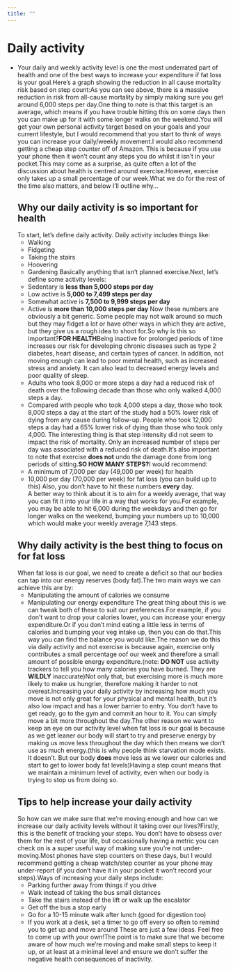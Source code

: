 ```yaml
---
title: ""
---
```


# **Daily activity**

- Your daily and weekly activity level is one the most underrated part of health and one of the best ways to increase your expenditure if fat loss is your goal.Here’s a graph showing the reduction in all cause mortality risk based on step count\:As you can see above, there is a massive reduction in risk from all-cause mortality by simply making sure you get around 6,000 steps per day.One thing to note is that this target is an average, which means if you have trouble hitting this on some days then you can make up for it with some longer walks on the weekend.You will get your own personal activity target based on your goals and your current lifestyle, but I would recommend that you start to think of ways you can increase your daily/weekly movement.I would also recommend getting a cheap step counter off of Amazon. This is because if you use your phone then it won’t count any steps you do whilst it isn’t in your pocket.This may come as a surprise, as quite often a lot of the discussion about health is centred around exercise.However, exercise only takes up a small percentage of our week.What we do for the rest of the time also matters, and below I’ll outline why…
  ## **Why our daily activity is so important for health**
  To start, let’s define daily activity. Daily activity includes things like:
  - Walking
  - Fidgeting
  - Taking the stairs
  - Hoovering
  - Gardening
    Basically anything that isn’t planned exercise.Next, let’s define some activity levels:
  - Sedentary is **less than 5,000 steps per day**
  - Low active is **5,000 to 7,499 steps per day**
  - Somewhat active is **7,500 to 9,999 steps per day**
  - Active is **more than** **10,000 steps per day**
    Now these numbers are obviously a bit generic. Some people may not walk around so much but they may fidget a lot or have other ways in which they are active, but they give us a rough idea to shoot for.So why is this so important?**FOR HEALTH**Being inactive for prolonged periods of time increases our risk for developing chronic diseases such as type 2 diabetes, heart disease, and certain types of cancer. In addition, not moving enough can lead to poor mental health, such as increased stress and anxiety. It can also lead to decreased energy levels and poor quality of sleep.
  - Adults who took 8,000 or more steps a day had a reduced risk of death over the following decade than those who only walked 4,000 steps a day.
  - Compared with people who took 4,000 steps a day, those who took 8,000 steps a day at the start of the study had a 50% lower risk of dying from any cause during follow-up. People who took 12,000 steps a day had a 65% lower risk of dying than those who took only 4,000.
    The interesting thing is that step intensity did not seem to impact the risk of mortality. Only an increased number of steps per day was associated with a reduced risk of death.It’s also important to note that exercise **does not** undo the damage done from long periods of sitting.**SO HOW MANY STEPS?**&#x49; would recommend:
  - A minimum of 7,000 per day (49,000 per week) for health
  - 10,000 per day (70,000 per week) for fat loss (you can build up to this)
    Also, you don’t have to hit these numbers **every** day. A better way to think about it is to aim for a weekly average, that way you can fit it into your life in a way that works for you.For example, you may be able to hit 6,000 during the weekdays and then go for longer walks on the weekend, bumping your numbers up to 10,000 which would make your weekly average 7,143 steps.
  ## **Why daily activity is the best thing to focus on for fat loss**
  When fat loss is our goal, we need to create a deficit so that our bodies can tap into our energy reserves (body fat).The two main ways we can achieve this are by:
  - Manipulating the amount of calories we consume
  - Manipulating our energy expenditure
    The great thing about this is we can tweak both of these to suit our preferences.For example, if you don’t want to drop your calories lower, you can increase your energy expenditure.Or if you don’t mind eating a little less in terms of calories and bumping your veg intake up, then you can do that.This way you can find the balance you would like.The reason we do this via daily activity and not exercise is because again, exercise only contributes a small percentage oof our week and therefore a small amount of possible energy expenditure.(note: **DO NOT** use activity trackers to tell you how many calories you have burned. They are **WILDLY** inaccurate)Not only that, but exercising more is much more likely to make us hungrier, therefore making it harder to not overeat.Increasing your daily activity by increasing how much you move is not only great for your physical and mental health, but it’s also low impact and has a lower barrier to entry. You don’t have to get ready, go to the gym and commit an hour to it. You can simply move a bit more throughout the day.The other reason we want to keep an eye on our activity level when fat loss is our goal is because as we get leaner our body will start to try and preserve energy by making us move less throughout the day which then means we don’t use as much energy.(this is why people think starvation mode exists. It doesn’t. But our body **does** move less as we lower our calories and start to get to lower body fat levels)Having a step count means that we maintain a minimum level of activity, even when our body is trying to stop us from doing so.
  ## **Tips to help increase your daily activity**
  So how can we make sure that we’re moving enough and how can we increase our daily activity levels without it taking over our lives?Firstly, this is the benefit of tracking your steps. You don’t have to obsess over them for the rest of your life, but occasionally having a metric you can check on is a super useful way of making sure you’re not under-moving.Most phones have step counters on these days, but I would recommend getting a cheap watch/step counter as your phone may under-report (if you don’t have it in your pocket it won’t record your steps).Ways of increasing your daily steps include:
  - Parking further away from things if you drive
  - Walk instead of taking the bus small distances
  - Take the stairs instead of the lift or walk up the escalator
  - Get off the bus a stop early
  - Go for a 10-15 minute walk after lunch (good for digestion too)
  - If you work at a desk, set a timer to go off every so often to remind you to get up and move around
    These are just a few ideas. Feel free to come up with your own!The point is to make sure that we become aware of how much we’re moving and make small steps to keep it up, or at least at a minimal level and ensure we don’t suffer the negative health consequences of inactivity.
